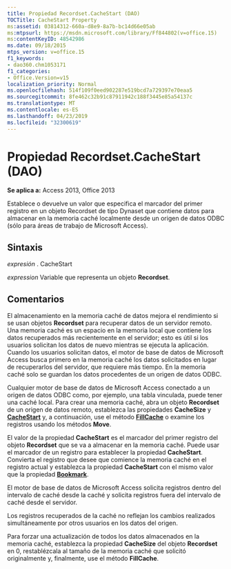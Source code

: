 ```yaml
---
title: Propiedad Recordset.CacheStart (DAO)
TOCTitle: CacheStart Property
ms:assetid: 03814312-660a-d8e9-8a7b-bc14d66e05ab
ms:mtpsurl: https://msdn.microsoft.com/library/Ff844802(v=office.15)
ms:contentKeyID: 48542986
ms.date: 09/18/2015
mtps_version: v=office.15
f1_keywords:
- dao360.chm1053171
f1_categories:
- Office.Version=v15
localization_priority: Normal
ms.openlocfilehash: 514f109f0eed902287e519bcd7a729397e70eaa5
ms.sourcegitcommit: 8fe462c32b91c87911942c188f3445e85a54137c
ms.translationtype: MT
ms.contentlocale: es-ES
ms.lasthandoff: 04/23/2019
ms.locfileid: "32300619"
---
```

# <a name="recordsetcachestart-property-dao"></a>Propiedad Recordset.CacheStart (DAO)


**Se aplica a:** Access 2013, Office 2013

Establece o devuelve un valor que especifica el marcador del primer registro en un objeto Recordset de tipo Dynaset que contiene datos para almacenar en la memoria caché localmente desde un origen de datos ODBC (sólo para áreas de trabajo de Microsoft Access).

## <a name="syntax"></a>Sintaxis

*expresión* . CacheStart

*expression* Variable que representa un objeto **Recordset**.

## <a name="remarks"></a>Comentarios

El almacenamiento en la memoria caché de datos mejora el rendimiento si se usan objetos **Recordset** para recuperar datos de un servidor remoto. Una memoria caché es un espacio en la memoria local que contiene los datos recuperados más recientemente en el servidor; esto es útil si los usuarios solicitan los datos de nuevo mientras se ejecuta la aplicación. Cuando los usuarios solicitan datos, el motor de base de datos de Microsoft Access busca primero en la memoria caché los datos solicitados en lugar de recuperarlos del servidor, que requiere más tiempo. En la memoria caché solo se guardan los datos procedentes de un origen de datos ODBC.

Cualquier motor de base de datos de Microsoft Access conectado a un origen de datos ODBC como, por ejemplo, una tabla vinculada, puede tener una caché local. Para crear una memoria caché, abra un objeto **Recordset** de un origen de datos remoto, establezca las propiedades **CacheSize** y **[CacheStart](recordset-cachestart-property-dao.md)** y, a continuación, use el método **[FillCache](recordset-fillcache-method-dao.md)** o examine los registros usando los métodos **Move**.

El valor de la propiedad **CacheStart** es el marcador del primer registro del objeto **Recordset** que se va a almacenar en la memoria caché. Puede usar el marcador de un registro para establecer la propiedad **CacheStart**. Convierta el registro que desee que comience la memoria caché en el registro actual y establezca la propiedad **CacheStart** con el mismo valor que la propiedad **[Bookmark](recordset-bookmark-property-dao.md)**.

El motor de base de datos de Microsoft Access solicita registros dentro del intervalo de caché desde la caché y solicita registros fuera del intervalo de caché desde el servidor.

Los registros recuperados de la caché no reflejan los cambios realizados simultáneamente por otros usuarios en los datos del origen.

Para forzar una actualización de todos los datos almacenados en la memoria caché, establezca la propiedad **CacheSize** del objeto **Recordset** en 0, restablézcala al tamaño de la memoria caché que solicitó originalmente y, finalmente, use el método **FillCache**.

